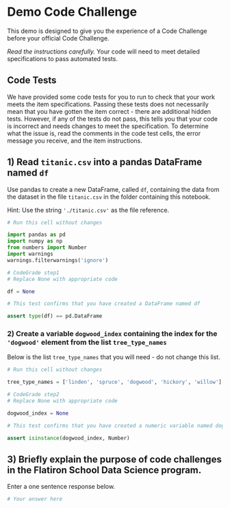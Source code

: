 # Demo Code Challenge 

This demo is designed to give you the experience of a Code Challenge before your official Code Challenge.
 
*Read the instructions carefully.* Your code will need to meet detailed specifications to pass automated tests.

## Code Tests

We have provided some code tests for you to run to check that your work meets the item specifications. Passing these tests does not necessarily mean that you have gotten the item correct - there are additional hidden tests. However, if any of the tests do not pass, this tells you that your code is incorrect and needs changes to meet the specification. To determine what the issue is, read the comments in the code test cells, the error message you receive, and the item instructions.

## 1) Read `titanic.csv` into a pandas DataFrame named `df`

Use pandas to create a new DataFrame, called `df`, containing the data from the dataset in the file `titanic.csv` in the folder containing this notebook. 

Hint: Use the string `'./titanic.csv'` as the file reference.


```python
# Run this cell without changes

import pandas as pd
import numpy as np
from numbers import Number
import warnings
warnings.filterwarnings('ignore')
```


```python
# CodeGrade step1
# Replace None with appropriate code

df = None
```


```python
# This test confirms that you have created a DataFrame named df

assert type(df) == pd.DataFrame
```

### 2) Create a variable `dogwood_index` containing the index for the `'dogwood'` element from the list `tree_type_names`

Below is the list `tree_type_names` that you will need - do not change this list.



```python
# Run this cell without changes

tree_type_names = ['linden', 'spruce', 'dogwood', 'hickory', 'willow']
```


```python
# CodeGrade step2
# Replace None with appropriate code

dogwood_index = None
```


```python
# This test confirms that you have created a numeric variable named dogwood_index

assert isinstance(dogwood_index, Number)
```

## 3)  Briefly explain the purpose of code challenges in the Flatiron School Data Science program.

Enter a one sentence response below.


```python
# Your answer here


```


```python

```
